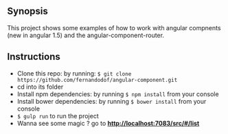 ## Synopsis

This project shows some examples of how to work with angular compnents (new in angular 1.5) and the angular-component-router.

## Instructions

* Clone this repo: by running: `$ git clone https://github.com/fernandodof/angular-component.git` 
* cd into its folder 
* Install npm dependencies: by running `$ npm install` from your console
* Install bower dependencies: by running `$ bower install` from your console
* `$ gulp run` to run the project
* Wanna see some magic ? go to **[http://localhost:7083/src/#/list](http://localhost:7083/src/#/list)**
